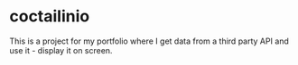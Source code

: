 # coctailinio
This is a project for my portfolio where I get data from a third party API and use it - display it on screen.
